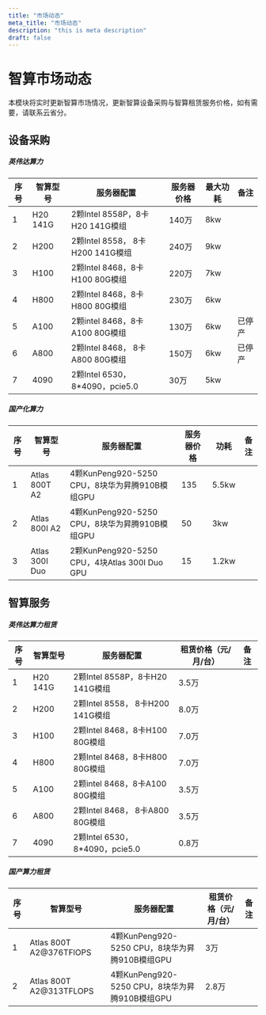 ```yaml
---
title: "市场动态"
meta_title: "市场动态"
description: "this is meta description"
draft: false
---
```


# 智算市场动态

本模块将实时更新智算市场情况，更新智算设备采购与智算租赁服务价格，如有需要，请联系云省分。

## 设备采购

##### 英伟达算力

| 序号 | 智算型号 | 服务器配置 | 服务器价格 | 最大功耗 | 备注 |
| --- | --- | --- | --- | --- | --- |
| 1  | H20 141G | 2颗Intel 8558P，8卡H20 141G模组 | 140万 | 8kw |  |
| 2 | H200 | 2颗Intel 8558， 8卡H200 141G模组 | 240万 | 9kw |  |
| 3 | H100 | 2颗Intel 8468，8卡H100 80G模组 | 220万 | 7kw |  |
| 4 | H800 | 2颗Intel 8468，8卡H800 80G模组 | 230万 | 6kw |  |
| 5 | A100 | 2颗intel 8468，8卡A100 80G模组 | 130万 | 6kw | 已停产 |
| 6 | A800 | 2颗Intel 8468， 8卡A800 80G模组 | 150万 | 6kw | 已停产 |
| 7 | 4090 | 2颗Intel 6530， 8*4090，pcie5.0 | 30万 | 5kw |  |
##### 国产化算力

| 序号 | 智算型号 | 服务器配置 | 服务器价格 | 功耗 | 备注 |
| --- | --- | --- | --- | --- | --- |
| 1 | Atlas 800T A2 | 4颗KunPeng920-5250 CPU，8块华为昇腾910B模组GPU | 135 | 5.5kw |  |
| 2 | Atlas 800I A2 | 4颗KunPeng920-5250 CPU，8块华为昇腾910B模组GPU | 50 | 3kw |  |
| 3 | Atlas 300I Duo | 2颗KunPeng920-5250 CPU，4块Atlas 300I Duo GPU  | 15 | 1.2kw |  |

## 智算服务

##### 英伟达算力租赁

| 序号 | 智算型号 | 服务器配置 | 租赁价格（元/月/台） | 备注 |
| --- | --- | --- | --- | --- |
| 1 | H20 141G | 2颗Intel 8558P，8卡H20 141G模组 | 3.5万 |  |
| 2 | H200 | 2颗Intel 8558， 8卡H200 141G模组 | 8.0万 |  |
| 3 | H100 | 2颗Intel 8468，8卡H100 80G模组 | 7.0万 |  |
| 4 | H800 | 2颗Intel 8468，8卡H800 80G模组 | 7.0万 |  |
| 5 | A100 | 2颗intel 8468，8卡A100 80G模组 | 3.5万 |  |
| 6 | A800 | 2颗Intel 8468， 8卡A800 80G模组 | 3.5万 |  |
| 7 | 4090 | 2颗Intel 6530， 8*4090，pcie5.0 | 0.8万 |  |
##### 国产算力租赁

| 序号 | 智算型号 | 服务器配置 | 租赁价格（元/月/台） | 备注 |
| --- | --- | --- | --- | --- |
| 1 | Atlas 800T A2@376TFlOPS | 4颗KunPeng920-5250 CPU，8块华为昇腾910B模组GPU | 3万 |  |
| 2 | Atlas 800T A2@313TFLOPS | 4颗KunPeng920-5250 CPU，8块华为昇腾910B模组GPU | 2.8万 |  |

